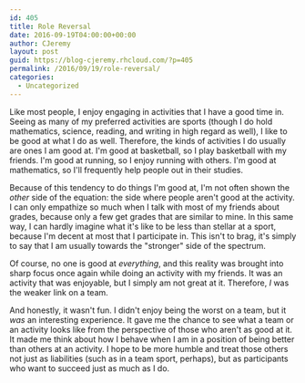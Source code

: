 ```yaml
---
id: 405
title: Role Reversal
date: 2016-09-19T04:00:00+00:00
author: CJeremy
layout: post
guid: https://blog-cjeremy.rhcloud.com/?p=405
permalink: /2016/09/19/role-reversal/
categories:
  - Uncategorized
---
```

Like most people, I enjoy engaging in activities that I have a good time in. Seeing as many of my preferred activities are sports (though I do hold mathematics, science, reading, and writing in high regard as well), I like to be good at what I do as well. Therefore, the kinds of activities I do usually are ones I am good at. I'm good at basketball, so I play basketball with my friends. I'm good at running, so I enjoy running with others. I'm good at mathematics, so I'll frequently help people out in their studies.

Because of this tendency to do things I'm good at, I'm not often shown the _other_ side of the equation: the side where people aren't good at the activity. I can only empathize so much when I talk with most of my friends about grades, because only a few get grades that are similar to mine. In this same way, I can hardly imagine what it's like to be less than stellar at a sport, because I'm decent at most that I participate in. This isn't to brag, it's simply to say that I am usually towards the "stronger" side of the spectrum.

Of course, no one is good at _everything_, and this reality was brought into sharp focus once again while doing an activity with my friends. It was an activity that was enjoyable, but I simply am not great at it. Therefore, _I_ was the weaker link on a team.

And honestly, it wasn't fun. I didn't enjoy being the worst on a team, but it _was_ an interesting experience. It gave me the chance to see what a team or an activity looks like from the perspective of those who aren't as good at it. It made me think about how I behave when I am in a position of being better than others at an activity. I hope to be more humble and treat those others not just as liabilities (such as in a team sport, perhaps), but as participants who want to succeed just as much as I do.